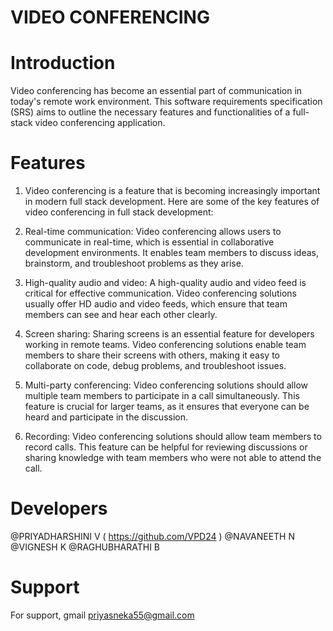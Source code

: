 # VIDEO CONFERENCING

# Introduction 

Video conferencing has become an essential part of communication in today's remote work environment. This software requirements specification (SRS) aims to outline the necessary features and functionalities of a full-stack video conferencing application.

# Features

1. Video conferencing is a feature that is becoming increasingly important in modern full stack development. Here are some of the key features of video conferencing in full stack development:

2. Real-time communication: Video conferencing allows users to communicate in real-time, which is essential in collaborative development environments. It enables team members to discuss ideas, brainstorm, and troubleshoot problems as they arise.

3. High-quality audio and video: A high-quality audio and video feed is critical for effective communication. Video conferencing solutions usually offer HD audio and video feeds, which ensure that team members can see and hear each other clearly.

4. Screen sharing: Sharing screens is an essential feature for developers working in remote teams. Video conferencing solutions enable team members to share their screens with others, making it easy to collaborate on code, debug problems, and troubleshoot issues.

5. Multi-party conferencing: Video conferencing solutions should allow multiple team members to participate in a call simultaneously. This feature is crucial for larger teams, as it ensures that everyone can be heard and participate in the discussion.

6. Recording: Video conferencing solutions should allow team members to record calls. This feature can be helpful for reviewing discussions or sharing knowledge with team members who were not able to attend the call.

# Developers

@PRIYADHARSHINI V ( https://github.com/VPD24 )
@NAVANEETH N 
@VIGNESH K 
@RAGHUBHARATHI B 

# Support

For support, gmail priyasneka55@gmail.com 

